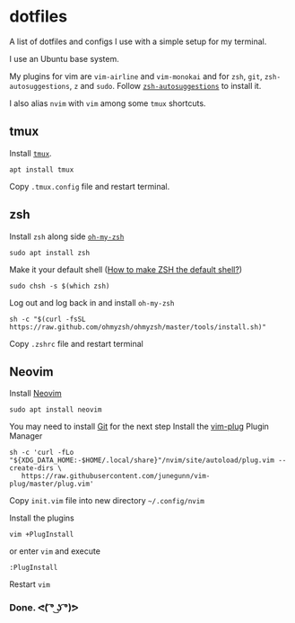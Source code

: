 # dotfiles
A list of dotfiles and configs I use with a simple setup for my terminal.

I use an Ubuntu base system.

My plugins for vim are `vim-airline` and `vim-monokai` and for `zsh`, `git`, `zsh-autosuggestions`, `z` and `sudo`.
Follow [`zsh-autosuggestions`](https://github.com/zsh-users/zsh-autosuggestions/blob/master/INSTALL.md#oh-my-zsh) to install it.

I also alias `nvim` with `vim` among some `tmux` shortcuts.

## tmux
Install [`tmux`](https://github.com/tmux/tmux).
```
apt install tmux
```
Copy `.tmux.config` file and restart terminal.

## zsh
Install `zsh` along side [`oh-my-zsh`](https://github.com/ohmyzsh/ohmyzsh)
```
sudo apt install zsh
```
Make it your default shell ([How to make ZSH the default shell?](https://askubuntu.com/questions/131823/how-to-make-zsh-the-default-shell))
```
sudo chsh -s $(which zsh)
```
Log out and log back in and install `oh-my-zsh`
```
sh -c "$(curl -fsSL https://raw.github.com/ohmyzsh/ohmyzsh/master/tools/install.sh)"
```
Copy `.zshrc` file and restart terminal

## Neovim
Install [Neovim](https://github.com/neovim/neovim)
```
sudo apt install neovim
```
You may need to install [Git](https://git-scm.com/downloads) for the next step
Install the [vim-plug](https://github.com/junegunn/vim-plug) Plugin Manager
```
sh -c 'curl -fLo "${XDG_DATA_HOME:-$HOME/.local/share}"/nvim/site/autoload/plug.vim --create-dirs \
   https://raw.githubusercontent.com/junegunn/vim-plug/master/plug.vim'
```
Copy `init.vim` file into new directory `~/.config/nvim`

Install the plugins
```
vim +PlugInstall
```
or enter `vim` and execute
```
:PlugInstall
```
Restart `vim`
### Done. ᕙ( ͡° ͜ʖ ͡°)ᕗ
